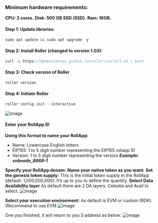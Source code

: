 ### Minimum hardware requirements:
**CPU: 2 cores.**
**Disk: 500 GB SSD (SSD).**
**Ram: 16GB.**
#### Step 1: Update libraries:
```php
sudo apt update && sudo apt upgrade -y
```
#### Step 2: Install Roller (changed to version 1.03):
```php
curl -L https://dymensionxyz.github.io/roller/install.sh | bash
```
#### Step 3: Check version of Roller​
```php
roller version
```
#### Step 4: Initiate Roller
```php
roller config init --interactive
```
![image](https://github.com/vnbnode/VNBnode-Guides/assets/91002010/86702501-5a2e-4c36-b41b-047ad61d94b8)
#### Enter your RollApp ID
**Using this format to name your RollApp:**
* Name: Lowercase English letters
* EIP155: 1 to 5 digit number representing the EIP155 rollapp ID
* Version: 1 to 5 digit number representing the version
***Example: vnbnode_8668-1***

**Specify your RollApp denom:**
**Name your native token as you want:**
**Set the genesis token supply:**
This is the initial token supply in the RollApp (default: 1,000,000,000).
It’s up to you to define the quantity.
**Select Data Availability layer**
As default there are 2 DA layers: Celestia and Avail to select.
![image](https://github.com/vnbnode/VNBnode-Guides/assets/91002010/36b644a4-6a52-4d49-a9d8-3e400d997339)

**Select your execution environment:**
As default is EVM or custom (RDK).
\Recommend to use EVM
![image](https://github.com/vnbnode/VNBnode-Guides/assets/91002010/939d46d4-b046-44e6-8885-f6047c5e84be)

One you finished, it will return to you 3 address as below:
![image](https://github.com/vnbnode/VNBnode-Guides/assets/91002010/e748b897-1d89-425a-9102-947b33e65638)

